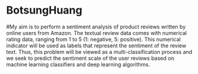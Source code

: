 # BotsungHuang
#My aim is to perform a sentiment analysis of product reviews written by online users from Amazon. The textual review data comes with numerical rating data, ranging from 1 to 5 (1: negative, 5: positive). This numerical indicator will be used as labels that represent the sentiment of the review text. Thus, this problem will be viewed as a multi-classification process and we seek to predict the sentiment scale of the user reviews based on machine learning classifiers and deep learning algorithms.
